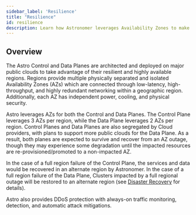 ```yaml
---
sidebar_label: 'Resilience'
title: "Resilience"
id: resilience
description: Learn how Astronomer leverages Availability Zones to make the Control Plane and Data Plane resilient.
---
```


## Overview

The Astro Control and Data Planes are architected and deployed on major public clouds to take advantage of their resilient and highly available regions. Regions provide multiple physically separated and isolated Availability Zones (AZs) which are connected through low-latency, high-throughput, and highly redundant networking within a geographic region. Additionally, each AZ has independent power, cooling, and physical security.

Astro leverages AZs for both the Control and Data Planes. The Control Plane leverages 3 AZs per region, while the Data Plane leverages 2 AZs per region. Control Planes and Data Planes are also segregated by Cloud providers, with plans to support more public clouds for the Data Plane. As a result, both planes are expected to survive and recover from an AZ outage, though they may experience some degradation until the impacted resources are re-provisioned/promoted to a non-impacted AZ.

In the case of a full region failure of the Control Plane, the services and data would be recovered in an alternate region by Astronomer. In the case of a full region failure of the Data Plane, Clusters impacted by a full regional outage will be restored to an alternate region (see [Disaster Recovery](disaster-recovery.md) for details).

Astro also provides DDoS protection with always-on traffic monitoring, detection, and automatic attack mitigations.
